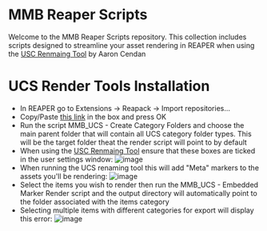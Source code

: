 # MMB Reaper Scripts

Welcome to the MMB Reaper Scripts repository. This collection includes scripts designed to streamline your asset rendering in REAPER when using the [USC Renmaing Tool](https://www.aaroncendan.me/side-projects/ucs) by Aaron Cendan

# UCS Render Tools Installation

- In REAPER go to Extensions -> Reapack -> Import repositories...
- Copy/Paste [this link](https://raw.githubusercontent.com/MikeBaudio/MMB-Reaper-Scripts/master/index.xml) in the box and press OK
- Run the script MMB_UCS - Create Category Folders and choose the main parent folder that will contain all UCS category folder types. This will be the target folder theat the render script will point to by default
- When using the [USC Renmaing Tool](https://www.aaroncendan.me/side-projects/ucs) ensure that these boxes are ticked in the user settings window: ![image](https://github.com/user-attachments/assets/9f410112-97e8-413a-a965-ee988bee682c)
- When running the UCS renaming tool this will add "Meta" markers to the assets you'll be rendering: ![image](https://github.com/user-attachments/assets/956d7a9e-5d75-437d-8448-8eba73208ea1)
- Select the items you wish to render then run the MMB_UCS - Embedded Marker Render script and the output directory will automatically point to the folder associated with the items category
- Selecting multiple items with different categories for export will display this error: ![image](https://github.com/user-attachments/assets/e2f9d5c8-fb5f-4943-a178-c922af1e8170)



  
